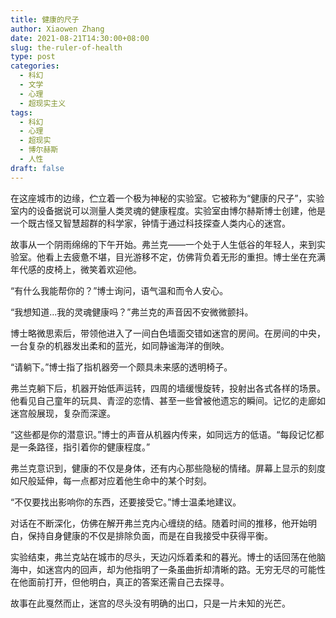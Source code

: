 ```yaml
---
title: 健康的尺子
author: Xiaowen Zhang
date: 2021-08-21T14:30:00+08:00
slug: the-ruler-of-health
type: post
categories:
  - 科幻
  - 文学
  - 心理
  - 超现实主义
tags:
  - 科幻
  - 心理
  - 超现实
  - 博尔赫斯
  - 人性
draft: false
---
```


在这座城市的边缘，伫立着一个极为神秘的实验室。它被称为“健康的尺子”，实验室内的设备据说可以测量人类灵魂的健康程度。实验室由博尔赫斯博士创建，他是一个既古怪又智慧超群的科学家，钟情于通过科技探查人类内心的迷宫。

故事从一个阴雨绵绵的下午开始。弗兰克——一个处于人生低谷的年轻人，来到实验室。他看上去疲惫不堪，目光游移不定，仿佛背负着无形的重担。博士坐在充满年代感的皮椅上，微笑着欢迎他。

“有什么我能帮你的？”博士询问，语气温和而令人安心。

“我想知道...我的灵魂健康吗？”弗兰克的声音因不安微微颤抖。

博士略微思索后，带领他进入了一间白色墙面交错如迷宫的房间。在房间的中央，一台复杂的机器发出柔和的蓝光，如同静谧海洋的倒映。

“请躺下。”博士指了指机器旁一个颇具未来感的透明椅子。

弗兰克躺下后，机器开始低声运转，四周的墙缓慢旋转，投射出各式各样的场景。他看见自己童年的玩具、青涩的恋情、甚至一些曾被他遗忘的瞬间。记忆的走廊如迷宫般展现，复杂而深邃。

“这些都是你的潜意识。”博士的声音从机器内传来，如同远方的低语。“每段记忆都是一条路径，指引着你的健康程度。”

弗兰克意识到，健康的不仅是身体，还有内心那些隐秘的情绪。屏幕上显示的刻度如尺般延伸，每一点都对应着他生命中的某个时刻。

“不仅要找出影响你的东西，还要接受它。”博士温柔地建议。

对话在不断深化，仿佛在解开弗兰克内心缠绕的结。随着时间的推移，他开始明白，保持自身健康的不仅是排除负面，而是在自我接受中获得平衡。

实验结束，弗兰克站在城市的尽头，天边闪烁着柔和的暮光。博士的话回荡在他脑海中，如迷宫内的回声，却为他指明了一条虽曲折却清晰的路。无穷无尽的可能性在他面前打开，但他明白，真正的答案还需自己去探寻。

故事在此戛然而止，迷宫的尽头没有明确的出口，只是一片未知的光芒。